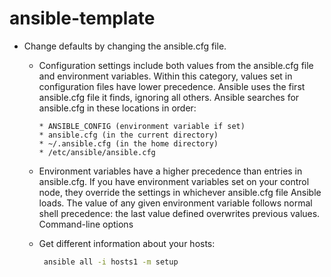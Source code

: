 # ansible-template

* Change defaults by changing the ansible.cfg file.
    * Configuration settings include both values from the ansible.cfg file and environment variables. Within this category, values set in configuration files have lower precedence. Ansible uses the first ansible.cfg file it finds, ignoring all others. Ansible searches for ansible.cfg in these locations in order:

          * ANSIBLE_CONFIG (environment variable if set)
          * ansible.cfg (in the current directory)
          * ~/.ansible.cfg (in the home directory)
          * /etc/ansible/ansible.cfg

    * Environment variables have a higher precedence than entries in ansible.cfg. If you have environment variables set on your control node, they override the settings in whichever ansible.cfg file Ansible loads. The value of any given environment variable follows normal shell precedence: the last value defined overwrites previous values.
Command-line options

    * Get different information about your hosts:
         ```sh
          ansible all -i hosts1 -m setup
         ```
